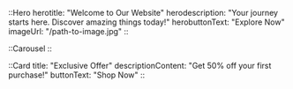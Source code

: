 

::Hero
  herotitle: "Welcome to Our Website"
  herodescription: "Your journey starts here. Discover amazing things today!"
  herobuttonText: "Explore Now"
  imageUrl: "/path-to-image.jpg"
::

::Carousel
::

::Card
  title: "Exclusive Offer"
  descriptionContent: "Get 50% off your first purchase!"
  buttonText: "Shop Now"
::
